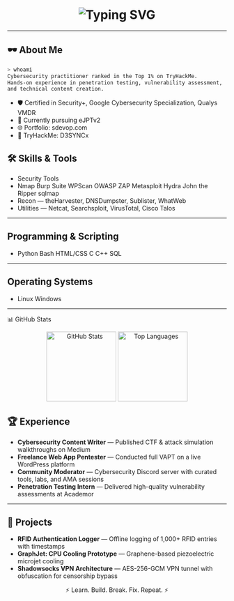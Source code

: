<!-- Profile Cover -->
<h1 align="center">
  <img src="https://readme-typing-svg.herokuapp.com?font=Fira+Code&color=00FF00&width=750&lines=Hi%2C+I'm+D3SYNCx;Ethical+Hacker+%7C+CTF+Player+%7C+Cybersecurity+Researcher;Ranked+Top+1%25+on+TryHackMe;Welcome+to+my+GitHub" alt="Typing SVG">
</h1>

---

## 🕶 About Me
```bash
> whoami
Cybersecurity practitioner ranked in the Top 1% on TryHackMe.
Hands-on experience in penetration testing, vulnerability assessment, 
and technical content creation.
```
- 🛡 Certified in Security+, Google Cybersecurity Specialization, Qualys VMDR
- 🎯 Currently pursuing eJPTv2
- 🌐 Portfolio: sdevop.com
- 📜 TryHackMe: D3SYNCx

## 🛠 Skills & Tools
- Security Tools
- Nmap Burp Suite WPScan OWASP ZAP Metasploit Hydra John the Ripper sqlmap
- Recon — theHarvester, DNSDumpster, Sublister, WhatWeb
- Utilities — Netcat, Searchsploit, VirusTotal, Cisco Talos

---

## Programming & Scripting
- Python Bash HTML/CSS C C++ SQL
  
---

## Operating Systems
- Linux Windows

---

📊 GitHub Stats
<p align="center"> <img src="https://github-readme-stats.vercel.app/api?username=D3SYNCx&show_icons=true&theme=radical" alt="GitHub Stats" height="160"> <img src="https://github-readme-stats.vercel.app/api/top-langs/?username=D3SYNCx&layout=compact&theme=radical" alt="Top Languages" height="160"> </p>

## 🏆 Experience
- **Cybersecurity Content Writer** — Published CTF & attack simulation walkthroughs on Medium  
- **Freelance Web App Pentester** — Conducted full VAPT on a live WordPress platform  
- **Community Moderator** — Cybersecurity Discord server with curated tools, labs, and AMA sessions  
- **Penetration Testing Intern** — Delivered high-quality vulnerability assessments at Academor  

---

## 🚀 Projects
- **RFID Authentication Logger** — Offline logging of 1,000+ RFID entries with timestamps  
- **GraphJet: CPU Cooling Prototype** — Graphene-based piezoelectric microjet cooling  
- **Shadowsocks VPN Architecture** — AES-256-GCM VPN tunnel with obfuscation for censorship bypass  


<p align="center">⚡ Learn. Build. Break. Fix. Repeat. ⚡</p> 

